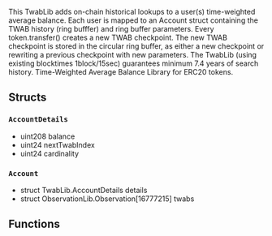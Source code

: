 This TwabLib adds on-chain historical lookups to a user(s) time-weighted average balance.
            Each user is mapped to an Account struct containing the TWAB history (ring bufffer) and
            ring buffer parameters. Every token.transfer() creates a new TWAB checkpoint. The new TWAB
            checkpoint is stored in the circular ring buffer, as either a new checkpoint or rewriting
            a previous checkpoint with new parameters. The TwabLib (using existing blocktimes 1block/15sec)
            guarantees minimum 7.4 years of search history.
   Time-Weighted Average Balance Library for ERC20 tokens.


## Structs
### `AccountDetails`
  - uint208 balance
  - uint24 nextTwabIndex
  - uint24 cardinality
### `Account`
  - struct TwabLib.AccountDetails details
  - struct ObservationLib.Observation[16777215] twabs


## Functions
